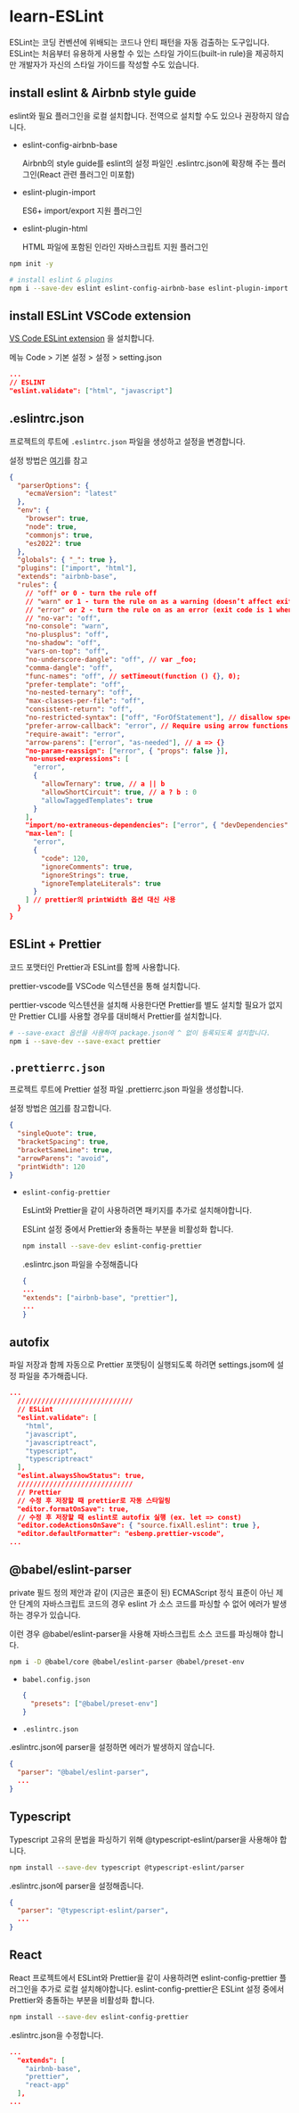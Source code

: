 # learn-ESLint

[doc]: https://poiemaweb.com/eslint

ESLint는 코딩 컨벤션에 위배되는 코드나 안티 패턴을 자동 검출하는 도구입니다. ESLint는 처음부터 유용하게 사용할 수 있는 스타일 가이드(built-in rule)을 제공하지만 개발자가 자신의 스타일 가이드를 작성할 수도 있습니다.

## install eslint & Airbnb style guide

eslint와 필요 플러그인을 로컬 설치합니다. 전역으로 설치할 수도 있으나 권장하지 않습니다.

- eslint-config-airbnb-base

  Airbnb의 style guide를 eslint의 설정 파일인 .eslintrc.json에 확장해 주는 플러그인(React 관련 플러그인 미포함)

- eslint-plugin-import

  ES6+ import/export 지원 플러그인

- eslint-plugin-html

  HTML 파일에 포함된 인라인 자바스크립트 지원 플러그인

```bash
npm init -y

# install eslint & plugins
npm i --save-dev eslint eslint-config-airbnb-base eslint-plugin-import eslint-plugin-html
```

## install ESLint VSCode extension

[VS Code ESLint extension](https://marketplace.visualstudio.com/items?itemName=dbaeumer.vscode-eslint) 을 설치합니다.

메뉴 Code > 기본 설정 > 설정 > setting.json

```json
...
// ESLINT
"eslint.validate": ["html", "javascript"]
```

## .eslintrc.json

프로젝트의 루트에 `.eslintrc.json` 파일을 생성하고 설정을 변경합니다.

설정 방법은 [여기](https://eslint.org/docs/latest/user-guide/configuring)를 참고

```json
{
  "parserOptions": {
    "ecmaVersion": "latest"
  },
  "env": {
    "browser": true,
    "node": true,
    "commonjs": true,
    "es2022": true
  },
  "globals": { "_": true },
  "plugins": ["import", "html"],
  "extends": "airbnb-base",
  "rules": {
    // "off" or 0 - turn the rule off
    // "warn" or 1 - turn the rule on as a warning (doesn’t affect exit code)
    // "error" or 2 - turn the rule on as an error (exit code is 1 when triggered)
    // "no-var": "off",
    "no-console": "warn",
    "no-plusplus": "off",
    "no-shadow": "off",
    "vars-on-top": "off",
    "no-underscore-dangle": "off", // var _foo;
    "comma-dangle": "off",
    "func-names": "off", // setTimeout(function () {}, 0);
    "prefer-template": "off",
    "no-nested-ternary": "off",
    "max-classes-per-file": "off",
    "consistent-return": "off",
    "no-restricted-syntax": ["off", "ForOfStatement"], // disallow specified syntax(ex. WithStatement)
    "prefer-arrow-callback": "error", // Require using arrow functions for callbacks
    "require-await": "error",
    "arrow-parens": ["error", "as-needed"], // a => {}
    "no-param-reassign": ["error", { "props": false }],
    "no-unused-expressions": [
      "error",
      {
        "allowTernary": true, // a || b
        "allowShortCircuit": true, // a ? b : 0
        "allowTaggedTemplates": true
      }
    ],
    "import/no-extraneous-dependencies": ["error", { "devDependencies": true }],
    "max-len": [
      "error",
      {
        "code": 120,
        "ignoreComments": true,
        "ignoreStrings": true,
        "ignoreTemplateLiterals": true
      }
    ] // prettier의 printWidth 옵션 대신 사용
  }
}
```

## ESLint + Prettier

코드 포맷터인 Prettier과 ESLint를 함께 사용합니다.

prettier-vscode를 VSCode 익스텐션을 통해 설치합니다.

perttier-vscode 익스텐션을 설치해 사용한다면 Prettier를 별도 설치할 필요가 없지만 Prettier CLI를 사용할 경우를 대비해서 Prettier를 설치합니다.

```bash
# --save-exact 옵션을 사용하여 package.json에 ^ 없이 등록되도록 설치합니다.
npm i --save-dev --save-exact prettier
```

## `.prettierrc.json`

프로젝트 루트에 Prettier 설정 파일 .prettierrc.json 파일을 생성합니다.

설정 방법은 [여기](https://prettier.io/docs/en/configuration.html)를 참고합니다.

```json
{
  "singleQuote": true,
  "bracketSpacing": true,
  "bracketSameLine": true,
  "arrowParens": "avoid",
  "printWidth": 120
}
```

- `eslint-config-prettier`

  EsLint와 Prettier을 같이 사용하려면 패키지를 추가로 설치해야합니다.

  ESLint 설정 중에서 Prettier와 충돌하는 부분을 비활성화 합니다.

  ```bash
  npm install --save-dev eslint-config-prettier
  ```

  .eslintrc.json 파일을 수정해줍니다

  ```json
  {
  ...
  "extends": ["airbnb-base", "prettier"],
  ...
  }
  ```

## autofix

파일 저장과 함께 자동으로 Prettier 포맷팅이 실행되도록 하려면 settings.jsom에 설정 파일을 추가해줍니다.

```json
...
  /////////////////////////////
  // ESLint
  "eslint.validate": [
    "html",
    "javascript",
    "javascriptreact",
    "typescript",
    "typescriptreact"
  ],
  "eslint.alwaysShowStatus": true,
  /////////////////////////////
  // Prettier
  // 수정 후 저장할 때 prettier로 자동 스타일링
  "editor.formatOnSave": true,
  // 수정 후 저장할 때 eslint로 autofix 실행 (ex. let => const)
  "editor.codeActionsOnSave": { "source.fixAll.eslint": true },
  "editor.defaultFormatter": "esbenp.prettier-vscode",
...
```

## @babel/eslint-parser

private 필드 정의 제안과 같이 (지금은 표준이 된) ECMAScript 정식 표준이 아닌 제안 단계의 자바스크립트 코드의 경우 eslint 가 소스 코드를 파싱할 수 없어 에러가 발생하는 경우가 있습니다.

이런 경우 @babel/eslint-parser을 사용해 자바스크립트 소스 코드를 파싱해야 합니다.

```bash
npm i -D @babel/core @babel/eslint-parser @babel/preset-env
```

- `babel.config.json`

  ```json
  {
    "presets": ["@babel/preset-env"]
  }
  ```

- `.eslintrc.json`

.eslintrc.json에 parser을 설정하면 에러가 발생하지 않습니다.

```json
{
  "parser": "@babel/eslint-parser",
  ...
}
```

## Typescript

Typescript 고유의 문법을 파싱하기 위해 @typescript-eslint/parser을 사용해야 합니다.

```bash
npm install --save-dev typescript @typescript-eslint/parser
```

.eslintrc.json에 parser을 설정해줍니다.

```json
{
  "parser": "@typescript-eslint/parser",
  ...
}
```

## React

React 프로젝트에서 ESLint와 Prettier을 같이 사용하려면 eslint-config-prettier 플러그인을 추가로 로컬 설치해야합니다. eslint-config-prettier은 ESLint 설정 중에서 Prettier와 충돌하는 부분을 비활성화 합니다.

```bash
npm install --save-dev eslint-config-prettier
```

.eslintrc.json을 수정합니다.

```json
...
  "extends": [
    "airbnb-base",
    "prettier",
    "react-app"
  ],
...
```
